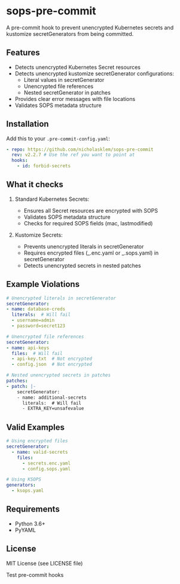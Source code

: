 # sops-pre-commit

A pre-commit hook to prevent unencrypted Kubernetes secrets and kustomize secretGenerators from being committed.

## Features

- Detects unencrypted Kubernetes Secret resources
- Detects unencrypted kustomize secretGenerator configurations:
  - Literal values in secretGenerator
  - Unencrypted file references
  - Nested secretGenerator in patches
- Provides clear error messages with file locations
- Validates SOPS metadata structure

## Installation

Add this to your `.pre-commit-config.yaml`:

```yaml
- repo: https://github.com/nicholasklem/sops-pre-commit
  rev: v2.2.7 # Use the ref you want to point at
  hooks:
    - id: forbid-secrets
```

## What it checks

1. Standard Kubernetes Secrets:

   - Ensures all Secret resources are encrypted with SOPS
   - Validates SOPS metadata structure
   - Checks for required SOPS fields (mac, lastmodified)

2. Kustomize Secrets:
   - Prevents unencrypted literals in secretGenerator
   - Requires encrypted files (_.enc.yaml or _.sops.yaml) in secretGenerator
   - Detects unencrypted secrets in nested patches

## Example Violations

```yaml
# Unencrypted literals in secretGenerator
secretGenerator:
- name: database-creds
  literals:  # Will fail
  - username=admin
  - password=secret123

# Unencrypted file references
secretGenerator:
- name: api-keys
  files:  # Will fail
  - api-key.txt  # Not encrypted
  - config.json  # Not encrypted

# Nested unencrypted secrets in patches
patches:
- patch: |-
    secretGenerator:
    - name: additional-secrets
      literals:  # Will fail
      - EXTRA_KEY=unsafevalue
```

## Valid Examples

```yaml
# Using encrypted files
secretGenerator:
  - name: valid-secrets
    files:
      - secrets.enc.yaml
      - config.sops.yaml

# Using KSOPS
generators:
  - ksops.yaml
```

## Requirements

- Python 3.6+
- PyYAML

## License

MIT License (see LICENSE file)

Test pre-commit hooks
